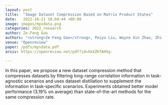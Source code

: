 ```yaml
---
layout: post
title:  "Image Dataset Compression Based on Matrix Product States"
date:   2022-10-21 18:04:44 +00:00
image: images/mpsdata.png
categories: 2022_research
author: Ze-Feng Gao
authors: "<strong>Ze-Feng Gao</strong>, Peiyu Liu, Wayne Xin Zhao, Zhi-Yuan Xie, Zhong-Yi Lu, Ji-Rong Wen"
venue: "Openreview"
paper: /pdfs/mpsdata.pdf
arxiv: https://openreview.net/pdf?id=hkXZKTAH5g-

---
```

In this paper, we propose a new dataset compression method that compresses datasets by filtering long-range correlation information in task-agnostic scenarios and uses dataset distillation to supplement the information in task-specific scenarios.  Experiments obtained better model performance (3.19% on average) than state-of-the-art methods for the same compression rate.